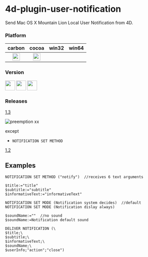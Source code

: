 4d-plugin-user-notification
===========================

Send Mac OS X Mountain Lion Local User Notification from 4D.

### Platform

| carbon | cocoa | win32 | win64 |
|:------:|:-----:|:---------:|:---------:|
|<img src="https://cloud.githubusercontent.com/assets/1725068/22371562/1b091f0a-e4db-11e6-8458-8653954a7cce.png" width="24" height="24" />|<img src="https://cloud.githubusercontent.com/assets/1725068/22371562/1b091f0a-e4db-11e6-8458-8653954a7cce.png" width="24" height="24" />|||

### Version

<img src="https://cloud.githubusercontent.com/assets/1725068/18940649/21945000-8645-11e6-86ed-4a0f800e5a73.png" width="32" height="32" /> <img src="https://cloud.githubusercontent.com/assets/1725068/18940648/2192ddba-8645-11e6-864d-6d5692d55717.png" width="32" height="32" /> <img src="https://user-images.githubusercontent.com/1725068/41266195-ddf767b2-6e30-11e8-9d6b-2adf6a9f57a5.png" width="32" height="32" />

### Releases

[1.3](https://github.com/miyako/4d-plugin-user-notification/releases/tag/1.3)

![preemption xx](https://user-images.githubusercontent.com/1725068/41327179-4e839948-6efd-11e8-982b-a670d511e04f.png)

except 

* ``NOTIFICATION SET METHOD``

[1.2](https://github.com/miyako/4d-plugin-user-notification/releases/tag/1.2)

## Examples

```
NOTIFICATION SET METHOD ("notify")  //receives 6 text arguments

$title:="title"
$subtitle:="subtitle"
$informativeText:="informativeText"

NOTIFICATION SET MODE (Notification system decides)  //default
NOTIFICATION SET MODE (Notification dislay always)

$soundName:=""  //no sound
$soundName:=Notification default sound

DELIVER NOTIFICATION (\
$title;\
$subtitle;\
$informativeText;\
$soundName;\
$userInfo;"action";"close")
```
